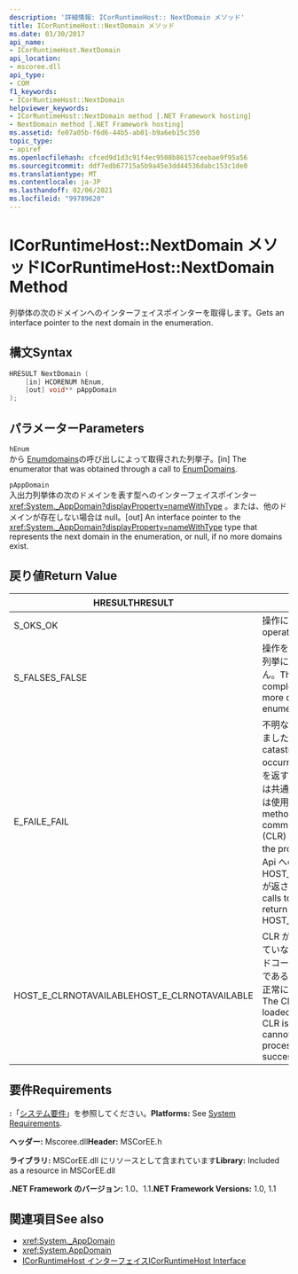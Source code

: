 ```yaml
---
description: '詳細情報: ICorRuntimeHost:: NextDomain メソッド'
title: ICorRuntimeHost::NextDomain メソッド
ms.date: 03/30/2017
api_name:
- ICorRuntimeHost.NextDomain
api_location:
- mscoree.dll
api_type:
- COM
f1_keywords:
- ICorRuntimeHost::NextDomain
helpviewer_keywords:
- ICorRuntimeHost::NextDomain method [.NET Framework hosting]
- NextDomain method [.NET Framework hosting]
ms.assetid: fe07a05b-f6d6-44b5-ab01-b9a6eb15c350
topic_type:
- apiref
ms.openlocfilehash: cfced9d1d3c91f4ec9508b86157ceebae9f95a56
ms.sourcegitcommit: ddf7edb67715a5b9a45e3dd44536dabc153c1de0
ms.translationtype: MT
ms.contentlocale: ja-JP
ms.lasthandoff: 02/06/2021
ms.locfileid: "99789620"
---
```

# <a name="icorruntimehostnextdomain-method"></a><span data-ttu-id="e2171-103">ICorRuntimeHost::NextDomain メソッド</span><span class="sxs-lookup"><span data-stu-id="e2171-103">ICorRuntimeHost::NextDomain Method</span></span>

<span data-ttu-id="e2171-104">列挙体の次のドメインへのインターフェイスポインターを取得します。</span><span class="sxs-lookup"><span data-stu-id="e2171-104">Gets an interface pointer to the next domain in the enumeration.</span></span>  
  
## <a name="syntax"></a><span data-ttu-id="e2171-105">構文</span><span class="sxs-lookup"><span data-stu-id="e2171-105">Syntax</span></span>  
  
```cpp  
HRESULT NextDomain (  
    [in] HCORENUM hEnum,  
    [out] void** pAppDomain  
);  
```  
  
## <a name="parameters"></a><span data-ttu-id="e2171-106">パラメーター</span><span class="sxs-lookup"><span data-stu-id="e2171-106">Parameters</span></span>  

 `hEnum`  
 <span data-ttu-id="e2171-107">から [Enumdomains](icorruntimehost-enumdomains-method.md)の呼び出しによって取得された列挙子。</span><span class="sxs-lookup"><span data-stu-id="e2171-107">[in] The enumerator that was obtained through a call to [EnumDomains](icorruntimehost-enumdomains-method.md).</span></span>  
  
 `pAppDomain`  
 <span data-ttu-id="e2171-108">入出力列挙体の次のドメインを表す型へのインターフェイスポインター <xref:System._AppDomain?displayProperty=nameWithType> 。または、他のドメインが存在しない場合は null。</span><span class="sxs-lookup"><span data-stu-id="e2171-108">[out] An interface pointer to the <xref:System._AppDomain?displayProperty=nameWithType> type that represents the next domain in the enumeration, or null, if no more domains exist.</span></span>  
  
## <a name="return-value"></a><span data-ttu-id="e2171-109">戻り値</span><span class="sxs-lookup"><span data-stu-id="e2171-109">Return Value</span></span>  
  
|<span data-ttu-id="e2171-110">HRESULT</span><span class="sxs-lookup"><span data-stu-id="e2171-110">HRESULT</span></span>|<span data-ttu-id="e2171-111">説明</span><span class="sxs-lookup"><span data-stu-id="e2171-111">Description</span></span>|  
|-------------|-----------------|  
|<span data-ttu-id="e2171-112">S_OK</span><span class="sxs-lookup"><span data-stu-id="e2171-112">S_OK</span></span>|<span data-ttu-id="e2171-113">操作に成功しました。</span><span class="sxs-lookup"><span data-stu-id="e2171-113">The operation was successful.</span></span>|  
|<span data-ttu-id="e2171-114">S_FALSE</span><span class="sxs-lookup"><span data-stu-id="e2171-114">S_FALSE</span></span>|<span data-ttu-id="e2171-115">操作を完了できなかったか、列挙にドメインがありません。</span><span class="sxs-lookup"><span data-stu-id="e2171-115">The operation failed to complete, or there are no more domains in the enumeration.</span></span>|  
|<span data-ttu-id="e2171-116">E_FAIL</span><span class="sxs-lookup"><span data-stu-id="e2171-116">E_FAIL</span></span>|<span data-ttu-id="e2171-117">不明な重大なエラーが発生しました。</span><span class="sxs-lookup"><span data-stu-id="e2171-117">An unknown, catastrophic failure occurred.</span></span> <span data-ttu-id="e2171-118">メソッドが E_FAIL を返す場合、このプロセスでは共通言語ランタイム (CLR) は使用できなくなります。</span><span class="sxs-lookup"><span data-stu-id="e2171-118">If a method returns E_FAIL, the common language runtime (CLR) is no longer usable in the process.</span></span> <span data-ttu-id="e2171-119">後続のホスト Api への呼び出しでは HOST_E_CLRNOTAVAILABLE が返されます。</span><span class="sxs-lookup"><span data-stu-id="e2171-119">Subsequent calls to any hosting APIs return HOST_E_CLRNOTAVAILABLE.</span></span>|  
|<span data-ttu-id="e2171-120">HOST_E_CLRNOTAVAILABLE</span><span class="sxs-lookup"><span data-stu-id="e2171-120">HOST_E_CLRNOTAVAILABLE</span></span>|<span data-ttu-id="e2171-121">CLR がプロセスに読み込まれていないか、CLR がマネージドコードを実行できない状態であるか、または呼び出しが正常に処理されていません。</span><span class="sxs-lookup"><span data-stu-id="e2171-121">The CLR has not been loaded into a process, or the CLR is in a state in which it cannot run managed code or process the call successfully.</span></span>|  
  
## <a name="requirements"></a><span data-ttu-id="e2171-122">要件</span><span class="sxs-lookup"><span data-stu-id="e2171-122">Requirements</span></span>  

 <span data-ttu-id="e2171-123">**:**「[システム要件](../../get-started/system-requirements.md)」を参照してください。</span><span class="sxs-lookup"><span data-stu-id="e2171-123">**Platforms:** See [System Requirements](../../get-started/system-requirements.md).</span></span>  
  
 <span data-ttu-id="e2171-124">**ヘッダー:** Mscoree.dll</span><span class="sxs-lookup"><span data-stu-id="e2171-124">**Header:** MSCorEE.h</span></span>  
  
 <span data-ttu-id="e2171-125">**ライブラリ:** MSCorEE.dll にリソースとして含まれています</span><span class="sxs-lookup"><span data-stu-id="e2171-125">**Library:** Included as a resource in MSCorEE.dll</span></span>  
  
 <span data-ttu-id="e2171-126">**.NET Framework のバージョン:** 1.0、1.1</span><span class="sxs-lookup"><span data-stu-id="e2171-126">**.NET Framework Versions:** 1.0, 1.1</span></span>  
  
## <a name="see-also"></a><span data-ttu-id="e2171-127">関連項目</span><span class="sxs-lookup"><span data-stu-id="e2171-127">See also</span></span>

- <xref:System._AppDomain>
- <xref:System.AppDomain>
- [<span data-ttu-id="e2171-128">ICorRuntimeHost インターフェイス</span><span class="sxs-lookup"><span data-stu-id="e2171-128">ICorRuntimeHost Interface</span></span>](icorruntimehost-interface.md)
